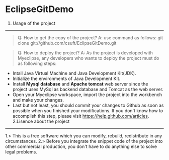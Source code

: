 EclipseGitDemo
============== 
1. Usage of the project
----------------------------------

> Q: How to get the copy of the project?
> A: use command as follows:
      git clone git://github.com/csuft/EclipseGitDemo.git

> Q: How to deploy the project?
> A: As the project is developed with Myeclipse, any developers who wants to deploy the project must do as following steps:
   * Intall Java Virtual Machine and Java Development Kit(JDK).
   * Initialize the environments of Java Development Kit.
   * Install **Mysql database** and **Apache tomcat** web server since the project uses MySql as backend database and Tomcat 
       as the web server.
   * Open your Myeclipse workspace, import the project into the workbench and make your changes.
   * Last but not least, you should commit your changes to Github as soon as possible when you finished your modifications. If you don't know how to accomplish this step, please visit https://help.github.com/articles.
2.Lisence about the project
----------------------------
1.> This is a free software which you can modify, rebuild, redistribute in any circumstances.
2.> Before you integrate the snippet code of the project into other commercial production, you don't have to do anything else to solve legal problems.
